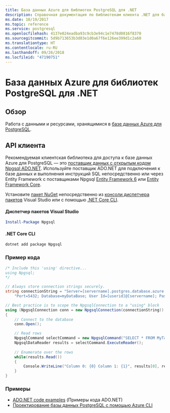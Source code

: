 ```yaml
---
title: База данных Azure для библиотек PostgreSQL для .NET
description: Справочная документация по библиотекам клиента .NET для базы данных Azure для PostgreSQL
ms.date: 10/19/2017
ms.topic: reference
ms.service: postgresql
ms.openlocfilehash: 4137e024eadba93c9cb3e94c1e7478d0816f8370
ms.sourcegitcommit: 5d9b713653b3d03e1d0a67f6e126ee399d1c2a60
ms.translationtype: HT
ms.contentlocale: ru-RU
ms.lasthandoff: 09/26/2018
ms.locfileid: "47190751"
---
```

# <a name="azure-database-for-postgresql-libraries-for-net"></a>База данных Azure для библиотек PostgreSQL для .NET

## <a name="overview"></a>Обзор

Работа с данными и ресурсами, хранящимися в [базе данных Azure для PostgreSQL](https://docs.microsoft.com/azure/postgresql/).

## <a name="client-api"></a>API клиента

Рекомендуемая клиентская библиотека для доступа к базе данных Azure для PostgreSQL — это [поставщик данных с открытым кодом Npgsql ADO.NET](http://www.npgsql.org/). Используйте поставщик ADO.NET для подключения к базе данных и выполнения инструкций SQL непосредственно или через Entity Framework с поставщиками Npgsql [Entity Framework 6](http://www.npgsql.org/ef6/index.html) или [Entity Framework Core](http://www.npgsql.org/efcore/index.html).

Установите [пакет NuGet](https://www.nuget.org/packages/Npgsql) непосредственно из [консоли диспетчера пакетов][PackageManager] Visual Studio или с помощью [.NET Core CLI][DotNetCLI].

#### <a name="visual-studio-package-manager"></a>Диспетчер пакетов Visual Studio

```powershell
Install-Package Npgsql
```

#### <a name="net-core-cli"></a>.NET Core CLI

```bash
dotnet add package Npgsql
```

### <a name="code-example"></a>Пример кода

```csharp
/* Include this 'using' directive...
using Npgsql;
*/

// Always store connection strings securely. 
string connectionString = "Server=[servername].postgres.database.azure.com; " +
    "Port=5432; Database=myDataBase; User Id=[userid]@[servername]; Password=password;";

// Best practice is to scope the NpgsqlConnection to a "using" block
using (NpgsqlConnection conn = new NpgsqlConnection(connectionString))
{
    // Connect to the database
    conn.Open();

    // Read rows
    NpgsqlCommand selectCommand = new NpgsqlCommand("SELECT * FROM MyTable", conn);
    NpgsqlDataReader results = selectCommand.ExecuteReader();
    
    // Enumerate over the rows
    while(results.Read())
    {
        Console.WriteLine("Column 0: {0} Column 1: {1}", results[0], results[1]);
    }
}
```

### <a name="samples"></a>Примеры

- [ADO.NET code examples](/dotnet/framework/data/adonet/ado-net-code-examples) (Примеры кода ADO.NET)
- [Проектирование базы данных PostgreSQL с помощью Azure CLI](https://docs.microsoft.com/azure/postgresql/tutorial-design-database-using-azure-cli)


[PackageManager]: https://docs.microsoft.com/nuget/tools/package-manager-console
[DotNetCLI]: https://docs.microsoft.com/dotnet/core/tools/dotnet-add-package
